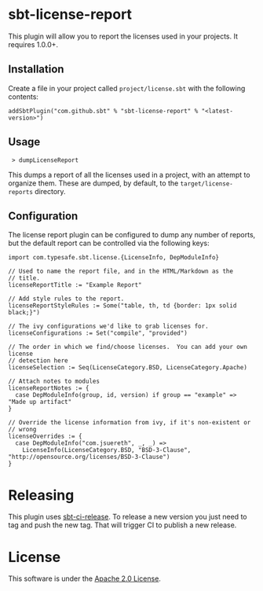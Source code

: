 # sbt-license-report

This plugin will allow you to report the licenses used in your projects. It requires 1.0.0+.

## Installation

Create a file in your project called `project/license.sbt` with the following contents:

    addSbtPlugin("com.github.sbt" % "sbt-license-report" % "<latest-version>")

## Usage

     > dumpLicenseReport

This dumps a report of all the licenses used in a project, with an attempt to organize them.  These are dumped, by default, to the `target/license-reports` directory.

## Configuration

The license report plugin can be configured to dump any number of reports, but the default report
can be controlled via the following keys:

    import com.typesafe.sbt.license.{LicenseInfo, DepModuleInfo}

    // Used to name the report file, and in the HTML/Markdown as the
    // title.
    licenseReportTitle := "Example Report"

    // Add style rules to the report.
    licenseReportStyleRules := Some("table, th, td {border: 1px solid black;}")

    // The ivy configurations we'd like to grab licenses for.
    licenseConfigurations := Set("compile", "provided")

    // The order in which we find/choose licenses.  You can add your own license
    // detection here
    licenseSelection := Seq(LicenseCategory.BSD, LicenseCategory.Apache)

    // Attach notes to modules
    licenseReportNotes := {
      case DepModuleInfo(group, id, version) if group == "example" => "Made up artifact"
    }

    // Override the license information from ivy, if it's non-existent or
    // wrong
    licenseOverrides := {
      case DepModuleInfo("com.jsuereth", _, _) =>
        LicenseInfo(LicenseCategory.BSD, "BSD-3-Clause", "http://opensource.org/licenses/BSD-3-Clause")
    }

# Releasing

This plugin uses [sbt-ci-release](https://github.com/sbt/sbt-ci-release). To
release a new version you just need to tag and push the new tag. That will
trigger CI to publish a new release.

# License

This software is under the [Apache 2.0 License](http://www.apache.org/licenses/LICENSE-2.0.html).
